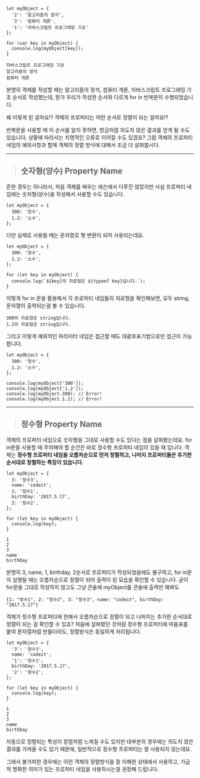 ```
let myObject = {
  '2': '알고리즘의 정석',
  '3': '컴퓨터 개론',
  '1': '자바스크립트 프로그래밍 기초'
};

for (var key in myObject) {
  console.log(myObject[key]);
}
```

```
자바스크립트 프로그래밍 기초
알고리즘의 정석
컴퓨터 개론
```

분명히 객체를 작성할 때는 알고리즘의 정석, 컴퓨터 개론, 자바스크립트 프로그래밍 기초 순서로 작성했는데, 뭔가 우리가 작성한 순서와 다르게 for in 반복문이 수행되었습니다.

왜 이렇게 된 걸까요!? 객체의 프로퍼티는 어떤 순서로 정렬이 되는 걸까요!?

반복문을 사용할 때 이 순서를 알지 못하면, 방금처럼 의도치 않은 결과를 얻게 될 수도 있습니다. 상황에 따라서는 치명적인 오류로 이어질 수도 있겠죠? 그럼 객체의 프로퍼티 네임의 예외사항과 함께 객체의 정렬 방식에 대해서 조금 더 살펴봅시다.

***
> ## 숫자형(양수) Property Name

흔한 경우는 아니라서, 처음 객체를 배우는 레슨에서 다루진 않았지만 사실 프로퍼티 네임에는 숫자형(양수)을 작성해서 사용할 수도 있습니다.

```
let myObject = {
  300: '정수',
  1.2: '소수',
};
```

다만 실제로 사용될 때는 문자열로 형 변환이 되어 사용되는데요.

```
let myObject = {
  300: '정수',
  1.2: '소수',
};

for (let key in myObject) {
  console.log(`${key}의 자료형은 ${typeof key}입니다.`);
}
```

이렇게 for in 문을 활용해서 각 프로퍼티 네임들의 자료형을 확인해보면, 모두 string, 문자열이 출력되는걸 볼 수 있습니다.

```
300의 자료형은 string입니다.
1.2의 자료형은 string입니다.
```

그리고 이렇게 예외적인 파라미터 네임은 접근할 때도 대괄호표기법으로만 접근이 가능합니다.

```
let myObject = {
  300: '정수',
  1.2: '소수',
};

console.log(myObject['300']);
console.log(myObject['1.2']);
console.log(myObject.300); // Error!
console.log(myObject.1.2); // Error!
```

***

> ## 정수형 Property Name

객체의 프로퍼티 네임으로 숫자형을 그대로 사용할 수도 있다는 점을 살펴봤는데요. 
for in문을 사용할 때 주의해야 할 순간은 바로 정수형 프로퍼티 네임이 있을 때 입니다.
객체는 <strong>정수형 프로퍼티 네임을 오름차순으로 먼저 정렬하고, 나머지 프로퍼티들은 추가한 순서대로 정렬하는 특징이 있습니다.</strong>


```
let myObject = {
  3: '정수3',
  name: 'codeit',
  1: '정수1',
  birthDay: '2017.5.17',
  2: '정수2',
};

for (let key in myObject) {
  console.log(key);
}
```

```
1
2
3
name
birthDay
```

분명히 3, name, 1, birthday, 2순서로 프로퍼티가 작성되었음에도 불구하고, for in문이 실행될 때는 오름차순으로 정렬이 되어 출력이 된 모습을 확인할 수 있습니다.
굳이 for문을 그대로 작성하지 않고도 그냥 콘솔에 myObject를 콘솔에 출력만 해봐도

```
{1: "정수1", 2: "정수2", 3: "정수3", name: "codeit", birthDay: "2017.5.17"}
```

객체가 정수형 프로퍼티에 한해서 오름차순으로 정렬이 되고 나머지는 추가한 순서대로 정렬이 되는 걸 확인할 수 있죠?
처음에 살펴봤던 것처럼 정수형 프로퍼티에 따옴표를 붙여 문자열처럼 만들더라도, 정렬방식은 동일하게 처리됩니다.

```
let myObject = {
  '3': '정수3',
  name: 'codeit',
  '1': '정수1',
  birthDay: '2017.5.17',
  '2': '정수2',
};

for (let key in myObject) {
  console.log(key);
}
```

```
1
2
3
name
birthDay
```

자동으로 정렬되는 특성이 장점처럼 느껴질 수도 있지만 대부분의 경우에는 의도치 않은 결과를 가져올 수도 있기 때문에, 일반적으로 정수형 프로퍼티는 잘 사용되지 않는데요.

그래서 불가피한 경우에는 이런 객체의 정렬방식을 잘 이해한 상태에서 사용하고, 가급적 명확한 의미가 있는 프로퍼티 네임을 사용하시는걸 권장해 드립니다.